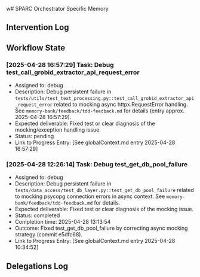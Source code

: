 w# SPARC Orchestrator Specific Memory
<!-- Entries below should be added reverse chronologically (newest first) -->

## Intervention Log
<!-- Append intervention details using the format below -->

## Workflow State
<!-- Update current workflow state here (consider if this should be newest first or overwrite) -->

### [2025-04-28 16:57:29] Task: Debug test_call_grobid_extractor_api_request_error
- Assigned to: debug
- Description: Debug persistent failure in `tests/utils/test_text_processing.py::test_call_grobid_extractor_api_request_error` related to mocking async httpx.RequestError handling. See `memory-bank/feedback/tdd-feedback.md` for details (entry approx. 2025-04-28 16:57:29).
- Expected deliverable: Fixed test or clear diagnosis of the mocking/exception handling issue.
- Status: pending
- Link to Progress Entry: [See globalContext.md entry 2025-04-28 16:57:29]
### [2025-04-28 12:26:14] Task: Debug test_get_db_pool_failure
- Assigned to: debug
- Description: Debug persistent failure in `tests/data_access/test_db_layer.py::test_get_db_pool_failure` related to mocking psycopg connection errors in async context. See `memory-bank/feedback/tdd-feedback.md` for details.
- Expected deliverable: Fixed test or clear diagnosis of the mocking issue.
- Status: completed
- Completion time: 2025-04-28 13:13:54
- Outcome: Fixed test_get_db_pool_failure by correcting async mocking strategy (commit e5dfc68).
- Link to Progress Entry: [See globalContext.md entry 2025-04-28 10:34:52]
## Delegations Log
<!-- Append new delegation records here -->